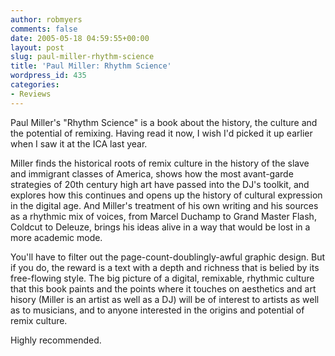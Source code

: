 ```yaml
---
author: robmyers
comments: false
date: 2005-05-18 04:59:55+00:00
layout: post
slug: paul-miller-rhythm-science
title: 'Paul Miller: Rhythm Science'
wordpress_id: 435
categories:
- Reviews
---
```


Paul Miller's "Rhythm Science" is a book about the history, the culture and the potential of remixing. Having read it now, I wish I'd picked it up earlier when I saw it at the ICA last year.   
  
Miller finds the historical roots of remix culture in the history of the slave and immigrant classes of America, shows how the most avant-garde strategies of 20th century high art have passed into the DJ's toolkit, and explores how this continues and opens up the history of cultural expression in the digital age. And Miller's treatment of his own writing and his sources as a rhythmic mix of voices, from Marcel Duchamp to Grand Master Flash, Coldcut to Deleuze, brings his ideas alive in a way that would be lost in a more academic mode.  
  
You'll have to filter out the page-count-doublingly-awful graphic design. But if you do, the reward is a text with a depth and richness that is belied by its free-flowing style. The big picture of a digital, remixable, rhythmic culture that this book paints and the points where it touches on aesthetics and art hisory (Miller is an artist as well as a DJ) will be of interest to artists as well as to musicians, and to anyone interested in the origins and potential of remix culture.  
  
Highly recommended. 

  


